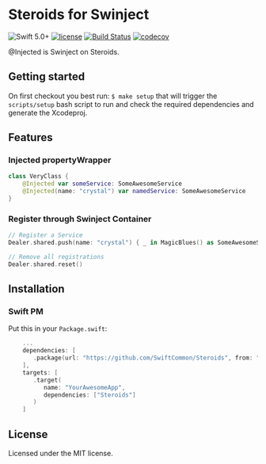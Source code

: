 # Steroids for Swinject

![Swift 5.0+](https://img.shields.io/badge/Swift-5.0+-orange.svg)
[![license](https://img.shields.io/github/license/SwiftCommon/Steroids.svg)](https://github.com/SwiftCommon/Steroids/blob/master/LICENSE)
[![Build Status](https://travis-ci.org/SwiftCommon/Steroids.svg?branch=master)](https://travis-ci.org/SwiftCommon/Steroids)
[![codecov](https://codecov.io/gh/SwiftCommon/Steroids/branch/master/graph/badge.svg)](https://codecov.io/gh/SwiftCommon/Steroids)

@Injected is Swinject on Steroids.

Getting started
---------------

On first checkout you best run: `$ make setup` that will trigger the `scripts/setup` bash script to run
and check the required dependencies and generate the Xcodeproj.

Features
--------

### Injected propertyWrapper

```swift
class VeryClass {
    @Injected var someService: SomeAwesomeService
    @Injected(name: "crystal") var namedService: SomeAwesomeService
}
```

### Register through Swinject Container

```swift
// Register a Service
Dealer.shared.push(name: "crystal") { _ in MagicBlues() as SomeAwesomeService }

// Remove all registrations
Dealer.shared.reset()
```

Installation
------------

### Swift PM

Put this in your `Package.swift`:

```swift
    ...
    dependencies: [
       .package(url: "https://github.com/SwiftCommon/Steroids", from: "0.0.1")
    ],
    targets: [
       .target(
          name: "YourAwesomeApp",
          dependencies: ["Steroids"]
       )
    ]
```

License
-------

Licensed under the MIT license.
